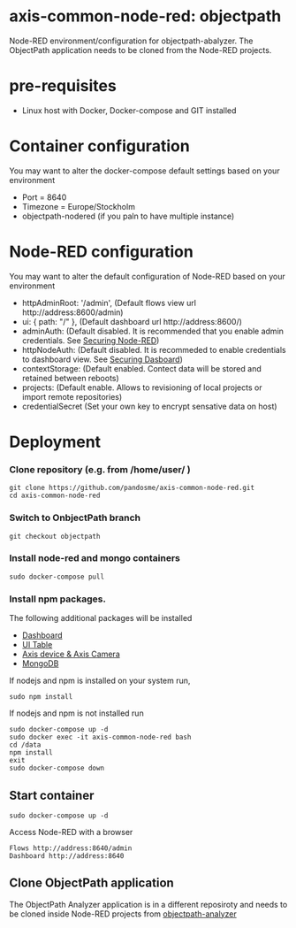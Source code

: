 # axis-common-node-red: objectpath
Node-RED environment/configuration for objectpath-abalyzer.  The ObjectPath application needs to be cloned from the Node-RED projects.

# pre-requisites
- Linux host with Docker, Docker-compose and GIT installed

# Container configuration
You may want to alter the docker-compose default settings based on your environment
- Port = 8640
- Timezone = Europe/Stockholm
- objectpath-nodered (if you paln to have multiple instance)

# Node-RED configuration
You may want to alter the default configuration of Node-RED based on your environment
- httpAdminRoot: '/admin',   (Default flows view url http://address:8600/admin)
- ui: { path: "/" },         (Default dashboard url http://address:8600/)
- adminAuth:                 (Default disabled.  It is recommended that you enable admin credentials.  See [Securing Node-RED](https://nodered.org/docs/user-guide/runtime/securing-node-red#editor--admin-api-security))
- httpNodeAuth:              (Default disabled.  It is recommeded to enable credentials to dashboard view. See [Securing Dasboard](https://nodered.org/docs/user-guide/runtime/securing-node-red#http-node-security))
- contextStorage:            (Default enabled.  Contect data will be stored and retained between reboots)
- projects:                  (Default enable.  Allows to revisioning of local projects or import remote repositories)  
- credentialSecret           (Set your own key to encrypt sensative data on host)

# Deployment
### Clone repository (e.g. from /home/user/ )
```
git clone https://github.com/pandosme/axis-common-node-red.git
cd axis-common-node-red
```
### Switch to OnbjectPath branch
```
git checkout objectpath
```
### Install node-red and mongo containers
```
sudo docker-compose pull
```
### Install npm packages. 
The following additional packages will be installed
- [Dashboard](https://flows.nodered.org/node/node-red-dashboard)
- [UI Table](https://flows.nodered.org/node/node-red-node-ui-table)
- [Axis device & Axis Camera](https://flows.nodered.org/node/node-red-contrib-axis-device)
- [MongoDB](https://flows.nodered.org/node/node-red-node-mongodb)

If nodejs and npm is installed on your system run,
```
sudo npm install
```
If nodejs and npm is not installed run
```
sudo docker-compose up -d
sudo docker exec -it axis-common-node-red bash
cd /data
npm install
exit
sudo docker-compose down
```
## Start container
```
sudo docker-compose up -d
```
Access Node-RED with a browser
```
Flows http://address:8640/admin
Dashboard http://address:8640
```
## Clone ObjectPath application
The ObjectPath Analyzer application is in a different reposiroty and needs to be cloned inside Node-RED projects from [objectpath-analyzer](https://github.com/pandosme/objectpath-analyzer)
